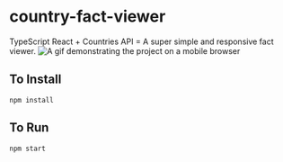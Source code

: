 # country-fact-viewer
TypeScript React + Countries API = A super simple and responsive fact viewer.
![A gif demonstrating the project on a mobile browser](https://i.imgur.com/kohqrtL.gif)

## To Install
    npm install

## To Run
    npm start
